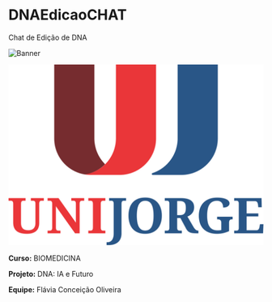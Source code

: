 # DNAEdicaoCHAT
Chat de Edição de DNA

![Banner](./crs/img/1.png)

![Logo da Faculdade](./crs/img/unijorge-seeklogo.png)
      <p><strong>Curso:</strong> BIOMEDICINA </p>
      <p><strong>Projeto:</strong> DNA: IA e Futuro</p>
      <p><strong>Equipe:</strong> Flávia Conceição Oliveira</p>